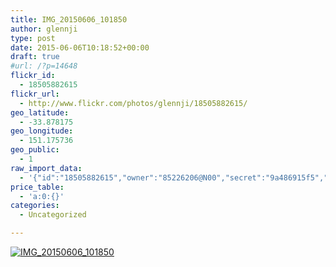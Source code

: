 ```yaml
---
title: IMG_20150606_101850
author: glennji
type: post
date: 2015-06-06T10:18:52+00:00
draft: true
#url: /?p=14648
flickr_id:
  - 18505882615
flickr_url:
  - http://www.flickr.com/photos/glennji/18505882615/
geo_latitude:
  - -33.878175
geo_longitude:
  - 151.175736
geo_public:
  - 1
raw_import_data:
  - '{"id":"18505882615","owner":"85226206@N00","secret":"9a486915f5","server":"357","farm":1,"title":"IMG_20150606_101850","ispublic":0,"isfriend":0,"isfamily":0,"description":{"_content":""},"dateupload":"1433549964","lastupdate":"1433549968","datetaken":"2015-06-06 10:18:52","datetakengranularity":"0","datetakenunknown":"0","ownername":"glennji","tags":"","machine_tags":"","originalsecret":"1c3cbb7657","originalformat":"jpg","latitude":"-33.878175","longitude":"151.175736","accuracy":"16","context":0,"place_id":"qRcYmO1QUrMZuclZ","woeid":"1094076","geo_is_family":0,"geo_is_friend":0,"geo_is_contact":0,"geo_is_public":0,"media":"photo","media_status":"ready","url_o":"https://farm1.staticflickr.com/357/18505882615_1c3cbb7657_o.jpg","height_o":"4160","width_o":"3120"}'
price_table:
  - 'a:0:{}'
categories:
  - Uncategorized

---
```

<p class="flickr-image">
  <a href="http://www.flickr.com/photos/glennji/18505882615/" class="flickr-link"><img src="http://i2.wp.com/glennji.com/wp-content/uploads/2015/06/18505882615_1c3cbb7657_o.jpg?fit=1024%2C1024" width="" height="" alt="IMG_20150606_101850" class="keyring-img" /></a>
</p>
